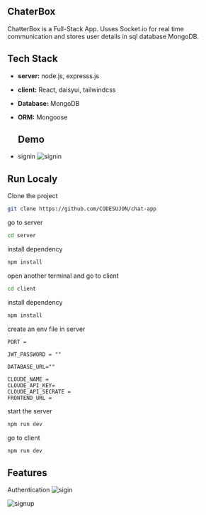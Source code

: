 ## ChaterBox

ChatterBox is a Full-Stack App. Usses Socket.io for real time communication and stores user details in sql database MongoDB.

## Tech Stack

- **server:** node.js, expresss.js
- **client:** React, daisyui, tailwindcss
- **Database:** MongoDB
- **ORM:** Mongoose


  ## Demo

- signin
  ![signin](/ss/signin.png)

## Run Localy

Clone the project

```bash
git clone https://github.com/CODESUJON/chat-app
```

go to server

```bash
cd server
```

install dependency

```bash
npm install
```

open another terminal and go to client

```bash
cd client
```

install dependency

```bash
npm install
```

create an env file in server

```dotnetcli
PORT =

JWT_PASSWORD = ""

DATABASE_URL=""

CLOUDE_NAME =
CLOUDE_API_KEY=
CLOUDE_API_SECRATE =
FRONTEND_URL =
```

start the server

```bash
npm run dev
```

go to client

```bash
npm run dev
```

## Features

Authentication
![sigin](/ss/signin.png)

![signup](/ss/signup.png)


